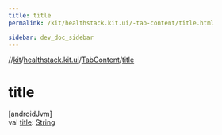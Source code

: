 ```yaml
---
title: title
permalink: /kit/healthstack.kit.ui/-tab-content/title.html

sidebar: dev_doc_sidebar
---
```

//[kit](../../../index.html)/[healthstack.kit.ui](../index.html)/[TabContent](index.html)/[title](title.html)



# title



[androidJvm]\
val [title](title.html): [String](https://kotlinlang.org/api/latest/jvm/stdlib/kotlin/-string/index.html)




